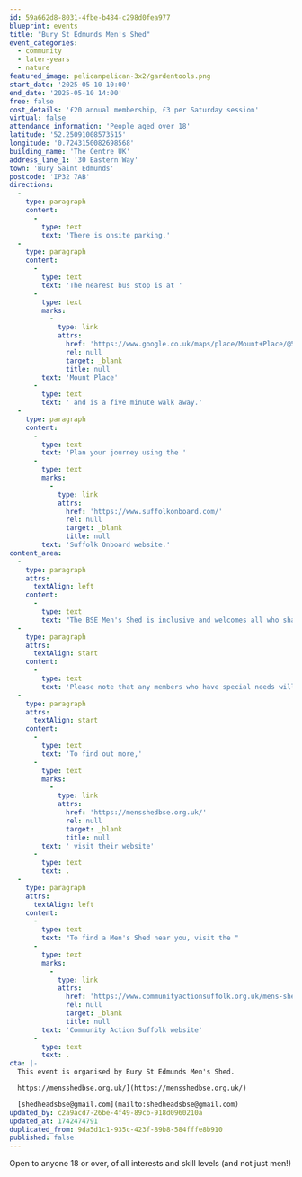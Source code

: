 ```yaml
---
id: 59a662d8-8031-4fbe-b484-c298d0fea977
blueprint: events
title: "Bury St Edmunds Men's Shed"
event_categories:
  - community
  - later-years
  - nature
featured_image: pelicanpelican-3x2/gardentools.png
start_date: '2025-05-10 10:00'
end_date: '2025-05-10 14:00'
free: false
cost_details: '£20 annual membership, £3 per Saturday session'
virtual: false
attendance_information: 'People aged over 18'
latitude: '52.25091008573515'
longitude: '0.7243150082698568'
building_name: 'The Centre UK'
address_line_1: '30 Eastern Way'
town: 'Bury Saint Edmunds'
postcode: 'IP32 7AB'
directions:
  -
    type: paragraph
    content:
      -
        type: text
        text: 'There is onsite parking.'
  -
    type: paragraph
    content:
      -
        type: text
        text: 'The nearest bus stop is at '
      -
        type: text
        marks:
          -
            type: link
            attrs:
              href: 'https://www.google.co.uk/maps/place/Mount+Place/@52.2495522,0.7223698,17z/data=!4m6!3m5!1s0x47d84c5f3cd21bbf:0xf1f25dde97938906!8m2!3d52.248558!4d0.725647!16s%2Fg%2F1q67d80nk?entry=ttu&g_ep=EgoyMDI1MDMxNy4wIKXMDSoASAFQAw%3D%3D'
              rel: null
              target: _blank
              title: null
        text: 'Mount Place'
      -
        type: text
        text: ' and is a five minute walk away.'
  -
    type: paragraph
    content:
      -
        type: text
        text: 'Plan your journey using the '
      -
        type: text
        marks:
          -
            type: link
            attrs:
              href: 'https://www.suffolkonboard.com/'
              rel: null
              target: _blank
              title: null
        text: 'Suffolk Onboard website.'
content_area:
  -
    type: paragraph
    attrs:
      textAlign: left
    content:
      -
        type: text
        text: "The BSE Men's Shed is inclusive and welcomes all who share our values of mutual support and community. So please feel free to attend, whatever your gender, age (members must be over 18), ability, faith or orientation - you will be welcome."
  -
    type: paragraph
    attrs:
      textAlign: start
    content:
      -
        type: text
        text: 'Please note that any members who have special needs will need their carer/guardian to attend with them - but the above applies, they will be just as welcome!'
  -
    type: paragraph
    attrs:
      textAlign: start
    content:
      -
        type: text
        text: 'To find out more,'
      -
        type: text
        marks:
          -
            type: link
            attrs:
              href: 'https://mensshedbse.org.uk/'
              rel: null
              target: _blank
              title: null
        text: ' visit their website'
      -
        type: text
        text: .
  -
    type: paragraph
    attrs:
      textAlign: left
    content:
      -
        type: text
        text: "To find a Men's Shed near you, visit the "
      -
        type: text
        marks:
          -
            type: link
            attrs:
              href: 'https://www.communityactionsuffolk.org.uk/mens-sheds/map/'
              rel: null
              target: _blank
              title: null
        text: 'Community Action Suffolk website'
      -
        type: text
        text: .
cta: |-
  This event is organised by Bury St Edmunds Men's Shed. 

  https://mensshedbse.org.uk/](https://mensshedbse.org.uk/)

  [shedheadsbse@gmail.com](mailto:shedheadsbse@gmail.com)
updated_by: c2a9acd7-26be-4f49-89cb-918d0960210a
updated_at: 1742474791
duplicated_from: 9da5d1c1-935c-423f-89b8-584fffe8b910
published: false
---
```

Open to anyone 18 or over, of all interests and skill levels (and not just men!)